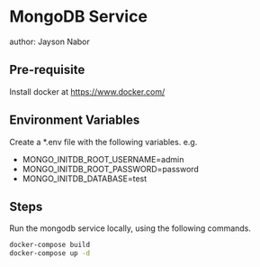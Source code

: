 # MongoDB Service
author: Jayson Nabor

## Pre-requisite
Install docker at https://www.docker.com/

## Environment Variables
Create a *.env file with the following variables.
e.g.
* MONGO_INITDB_ROOT_USERNAME=admin
* MONGO_INITDB_ROOT_PASSWORD=password
* MONGO_INITDB_DATABASE=test

## Steps
Run the mongodb service locally, using the following commands.

```bash
docker-compose build
docker-compose up -d
```
